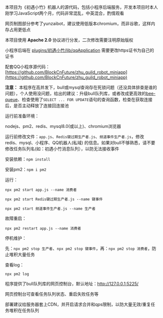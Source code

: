 本项目为《初遇小竹》机器人的源代码，包括小程序后端服务，开发本项目时本人刚学习JavaScript两个月，代码非常混乱，中英混合，酌情观看

网页制图部分参考了yunzaibot，建议使用低版本chromium，而非谷歌，这样内存占用更低点

本项目使用 **Apache 2.0** 协议进行分发，二次修改需要注明原始版权

小程序后端在 [plugins/初遇小竹/lib/qqApplication](https://github.com/BlockCnFuture/zhu_guild_robot/tree/main/plugins/%E5%88%9D%E9%81%87%E5%B0%8F%E7%AB%B9/lib/qqApplication) 需要更改https证书为自己的证书

配套QQ小程序源代码：[https://github.com/BlockCnFuture/zhu_guild_robot_miniapp](https://github.com/BlockCnFuture/zhu_guild_robot_miniapp)

**注意：** 本程序在高并发下，bull或mysql查询存在死锁问题（还没具体排查是谁的问题），个人使用没问题，给出的建议：升级bull队列库，或者改成更高效的[bee-queue](https://github.com/bee-queue/bee-queue)、检查使用了`SELECT ... FOR UPDATE`语句的查询函数，检查在获取连接后，是否主动释放了连接回连接池

运行前准备环境：

nodejs、pm2、redis、mysql8.0(或以上)、chromium浏览器

运行前修改文件：`app.js`、`Redis键过期生产者.js`、`频道事件生产者.js`，修改redis、mysql、小程序、QQ机器人(私域) 的信息。如果对bull不够熟悉，请不要修改任务队列名(如：初遇小竹消息队列），以防无法接收事件

安装依赖：`npm install`

安装pm2：`npm i pm2`

运行：

`npx pm2 start app.js --name 消费者`

`npx pm2 start Redis键过期生产者.js --name 键事件`

`npx pm2 start 频道事件生产者.js --name 生产者`

故障重启：

`npx pm2 restart app.js --name 消费者`

停机维护：

先：`npx pm2 stop 生产者`、`npx pm2 stop 键事件`，再：`npx pm2 stop 消费者`，防止堆积大量任务

查看log：

`npx pm2 log`

程序提供了bull队列库的网页控制台，默认地址：http://127.0.0.1:5225/

网页控制台可查看任务队列状态、重启失败任务等

部署建议给服务器套上CDN，并开启请求合并和qps限制，以防大量无效/重复任务堆积在任务队列
